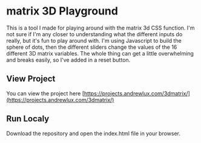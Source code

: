 # matrix 3D Playground
This is a tool I made for playing around with the matrix 3d CSS function. I'm not sure if I'm any closer to understanding what the different inputs do really, but it's fun to play around with. I'm using Javascript to build the sphere of dots, then the different sliders change the values of the 16 different 3D matrix variables. The whole thing can get a little overwhelming and breaks easily, so I've added in a reset button. 

## View Project
You can view the project here [https://projects.andrewlux.com/3dmatrix/](https://projects.andrewlux.com/3dmatrix/)

## Run Localy 
Download the repository and open the index.html file in your browser. 
